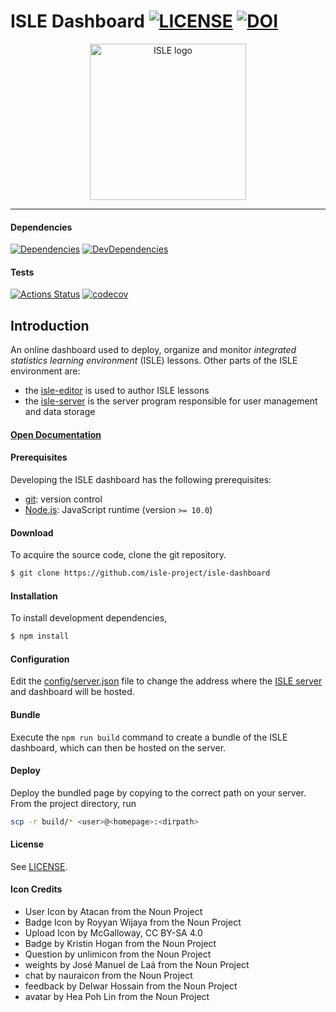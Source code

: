 # ISLE Dashboard [![LICENSE][license-image]][license-url] [![DOI][doi-image]][doi-url]

<div class="image" align="center">
    <img width="250" height="auto" src="https://raw.githubusercontent.com/isle-project/www/master/images/isle_icon_transparent.png" alt="ISLE logo">
    <br>
</div>

---

#### Dependencies

[![Dependencies][dependencies-image]][dependencies-url] [![DevDependencies][dev-dependencies-image]][dev-dependencies-url]

#### Tests

[![Actions Status][actions-image]][actions-url]
[![codecov][codecov-image]][codecov-url]

## Introduction

An online dashboard used to deploy, organize and monitor *integrated statistics learning environment* (ISLE) lessons. Other parts of the ISLE environment are: 

-   the [isle-editor][isle-editor] is used to author ISLE lessons
-   the [isle-server][isle-server] is the server program responsible for user management and data storage

#### [Open Documentation][docs]

#### Prerequisites

Developing the ISLE dashboard has the following prerequisites:

* [git][git]: version control
* [Node.js][node-js]: JavaScript runtime (version `>= 10.0`)

#### Download

To acquire the source code, clone the git repository.

``` bash
$ git clone https://github.com/isle-project/isle-dashboard
```

#### Installation

To install development dependencies,

``` bash
$ npm install
```

#### Configuration

Edit the [config/server.json](https://github.com/isle-project/isle-dashboard/blob/master/config/server.json) file to change the address where the [ISLE server][isle-server] and dashboard will be hosted.

#### Bundle

Execute the `npm run build` command to create a bundle of the ISLE dashboard, which can then be hosted on the server. 

#### Deploy

Deploy the bundled page by copying to the correct path on your server. From the project directory, run 

``` bash
scp -r build/* <user>@<homepage>:<dirpath>
```

#### License

See [LICENSE][license-url].

#### Icon Credits

- User Icon by Atacan from the Noun Project
- Badge Icon by Royyan Wijaya from the Noun Project
- Upload Icon by McGalloway, CC BY-SA 4.0
- Badge by Kristin Hogan from the Noun Project
- Question by unlimicon from the Noun Project
- weights by José Manuel de Laá from the Noun Project
- chat by nauraicon from the Noun Project
- feedback by Delwar Hossain from the Noun Project
- avatar by Hea Poh Lin from the Noun Project

[git]: http://git-scm.com/
[node-js]: https://nodejs.org/en/

[license-image]: https://img.shields.io/badge/license-APGL-blue.svg
[license-url]: https://raw.githubusercontent.com/isle-project/isle-dashboard/master/LICENSE

[actions-image]: https://github.com/isle-project/isle-dashboard/workflows/NodeCI/badge.svg
[actions-url]: https://github.com/isle-project/isle-dashboard/actions

[doi-image]: https://zenodo.org/badge/71033733.svg
[doi-url]: https://zenodo.org/badge/latestdoi/71033733

[dependencies-image]: https://img.shields.io/david/isle-project/isle-dashboard.svg
[dependencies-url]: https://david-dm.org/isle-project/isle-dashboard/master

[dev-dependencies-image]: https://img.shields.io/david/dev/isle-project/isle-dashboard.svg
[dev-dependencies-url]: https://david-dm.org/isle-project/isle-dashboard/master?type=dev

[codecov-image]: https://codecov.io/gh/isle-project/isle-dashboard/branch/master/graph/badge.svg
[codecov-url]: https://codecov.io/gh/isle-project/isle-dashboard

[docs]: http://isledocs.com/
[isle-server]: https://github.com/isle-project/isle-server
[isle-editor]: https://github.com/isle-project/isle-editor
